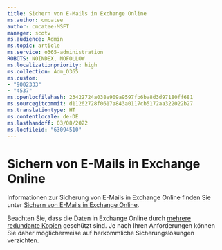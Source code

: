 ```yaml
---
title: Sichern von E-Mails in Exchange Online
ms.author: cmcatee
author: cmcatee-MSFT
manager: scotv
ms.audience: Admin
ms.topic: article
ms.service: o365-administration
ROBOTS: NOINDEX, NOFOLLOW
ms.localizationpriority: high
ms.collection: Adm_O365
ms.custom:
- "9002333"
- "4537"
ms.openlocfilehash: 23422724a038e909a9597fb6ba8d3d97180ff681
ms.sourcegitcommit: d11262728f0617a843a0117cb5172aa322022b27
ms.translationtype: HT
ms.contentlocale: de-DE
ms.lasthandoff: 03/08/2022
ms.locfileid: "63094510"
---
```

# <a name="backing-up-email-in-exchange-online"></a>Sichern von E-Mails in Exchange Online

Informationen zur Sicherung von E-Mails in Exchange Online finden Sie unter [Sichern von E-Mails in Exchange Online](https://docs.microsoft.com/exchange/back-up-email).

Beachten Sie, dass die Daten in Exchange Online durch [mehrere redundante Kopien](https://docs.microsoft.com/office365/servicedescriptions/exchange-online-service-description/high-availability-and-business-continuity) geschützt sind. Je nach Ihren Anforderungen können Sie daher möglicherweise auf herkömmliche Sicherungslösungen verzichten.
